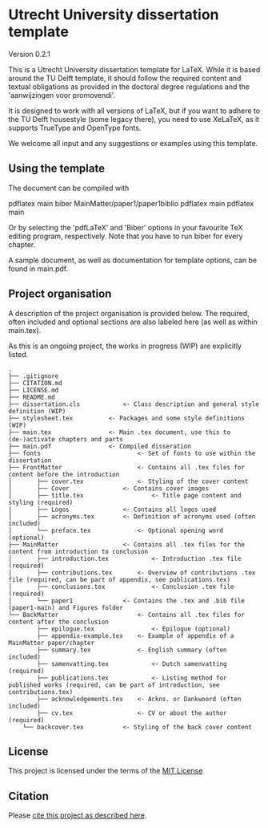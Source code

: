 # Utrecht University dissertation template

Version 0.2.1

This is a Utrecht University dissertation template for LaTeX. While it is based around the TU Delft template, it should follow the required content and textual obligations as provided in the doctoral degree regulations and the 'aanwijzingen voor promovendi'. 

It is designed to work with all versions of LaTeX, but if you want to adhere to the TU Delft housestyle (some legacy there), you need to use XeLaTeX, as it supports TrueType and OpenType fonts. 

We welcome all input and any suggestions or examples using this template.

## Using the template

The document can be compiled with

  pdflatex main
  biber MainMatter/paper1/paper1biblio
  pdflatex main
  pdflatex main

Or by selecting the 'pdfLaTeX' and 'Biber' options in your favourite TeX editing program, respectively. Note that you have to run biber for every chapter.

A sample document, as well as documentation for template options, can be found
in main.pdf. 

## Project organisation

A description of the project organisation is provided below. The required, often included and optional sections are also labeled here (as well as within main.tex). 

As this is an ongoing project, the works in progress (WIP) are explicitly listed. 

```
.
├── .gitignore
├── CITATION.md
├── LICENSE.md
├── README.md
├── dissertation.cls 			<- Class description and general style definition (WIP)
├── stylesheet.tex 			<- Packages and some style definitions (WIP)
├── main.tex 				<- Main .tex document, use this to (de-)activate chapters and parts
├── main.pdf 				<- Compiled disseration
├── fonts                			<- Set of fonts to use within the dissertation
├── FrontMatter         			<- Contains all .tex files for content before the introduction
│   	├── cover.tex   	 		<- Styling of the cover content
│   	├── Cover	  	 		<- Contains cover images
│   	├── title.tex          	 		<- Title page content and styling (required)
│   	├── Logos		 		<- Contains all logos used
│   	├── acronyms.tex 		<- Definition of acronyms used (often included)
│   	└── preface.tex     		<- Optional opening word (optional)
├── MainMatter             		<- Contains all .tex files for the content from introduction to conclusion
│   	├── introduction.tex     		<- Introduction .tex file (required)
│   	├── contributions.tex     	<- Overview of contributions .tex file (required, can be part of appendix, see publications.tex)
│   	├── conclusions.tex     		<- Conclusion .tex file (required)
│   	└── paper1				<- Contains the .tex and .bib file (paper1-main) and Figures folder
└── BackMatter           			<- Contains all .tex files for content after the conclusion
      	├── epilogue.tex        		<- Epilogue (optional)
      	├── appendix-example.tex   	<- Example of appendix of a MainMatter paper/chapter
      	├── summary.tex        		<- English summary (often included)
      	├── samenvatting.tex        	<- Dutch samenvatting (required)
      	├── publications.tex        	<- Listing method for published works (required, can be part of introduction, see contributions.tex)
      	├── acknowledgements.tex	<- Ackns. or Dankwoord (often included)
      	├── cv.tex        			<- CV or about the author (required)
   	└── backcover.tex         	<- Styling of the back cover content

```


## License

This project is licensed under the terms of the [MIT License](/LICENSE.md)

## Citation

Please [cite this project as described here](/CITATION.md).
